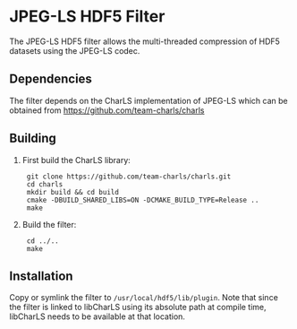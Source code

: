 JPEG-LS HDF5 Filter
===================
The JPEG-LS HDF5 filter allows the multi-threaded compression of HDF5 datasets using the JPEG-LS codec.

Dependencies
------------
The filter depends on the CharLS implementation of JPEG-LS which can be obtained from https://github.com/team-charls/charls

Building
--------
1. First build the CharLS library:

        git clone https://github.com/team-charls/charls.git
        cd charls
        mkdir build && cd build
        cmake -DBUILD_SHARED_LIBS=ON -DCMAKE_BUILD_TYPE=Release ..
        make

2. Build the filter:

        cd ../..
        make

Installation
------------
Copy or symlink the filter to `/usr/local/hdf5/lib/plugin`. Note that since the filter is linked to libCharLS using its absolute path at compile time, libCharLS needs to be available at that location.
